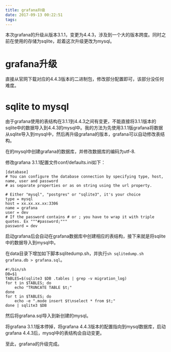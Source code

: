 ```yaml
---
title: grafana升级
date: 2017-09-13 00:22:51
tags:
---
```


本次grafana的升级从版本3.1.1，变更为4.4.3，涉及到一个大的版本跨度。同时之前在使用的存储为sqlite，趁着这次升级更改为mysql。

# grafana升级

直接从官网下载对应的4.4.3版本的二进制包，修改部分配置即可，该部分没任何难度。

# sqlite to mysql

由于grafana使用的表结构在3.1.1到4.4.3之间有变更，不能直接将3.1.1版本的sqlite中的数据导入到4.4.3的mysql中。我的方法为先使用3.1.1版grafana将数据从sqlite导入到mysql中，然后再升级grafana的版本，grafana可以自动修改表结构。

在的mysql中创建grafana的数据库，并修改数据库的编码为utf-8.

修改grafana 3.1.1配置文件conf/defaults.ini如下：

```
[database]
# You can configure the database connection by specifying type, host, name, user and password
# as separate properties or as on string using the url property.

# Either "mysql", "postgres" or "sqlite3", it's your choice
type = mysql
host = xx.xx.xx.xx:3306
name = grafana
user = dev
# If the password contains # or ; you have to wrap it with triple quotes. Ex """#password;"""
password = dev
```

启动grafana后会自动在grafana数据库中创建相应的表结构，接下来就是将sqlite中的数据导入到mysql中。

在data目录下增加如下脚本sqlitedump.sh，并执行`sh sqlitedump.sh grafana.db > grafana.sql`。

```
#!/bin/sh
DB=$1
TABLES=$(sqlite3 $DB .tables | grep -v migration_log)
for t in $TABLES; do
    echo "TRUNCATE TABLE $t;"
done
for t in $TABLES; do
    echo -e ".mode insert $t\nselect * from $t;"
done | sqlite3 $DB
```

然后将grafana.sql导入到新创建的mysql。

将grafana 3.1.1版本停掉，将grafana 4.4.3版本的配置指向到mysql数据库，启动grafana 4.4.3后，mysql中的表结构会自动变更。

至此，grafana的升级完成。
